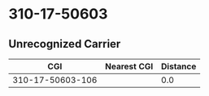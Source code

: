 # 310-17-50603
## Unrecognized Carrier


| CGI | Nearest CGI | Distance |
|-----|-------------|----------|
| 310-17-50603-106 |  | 0.0 |

